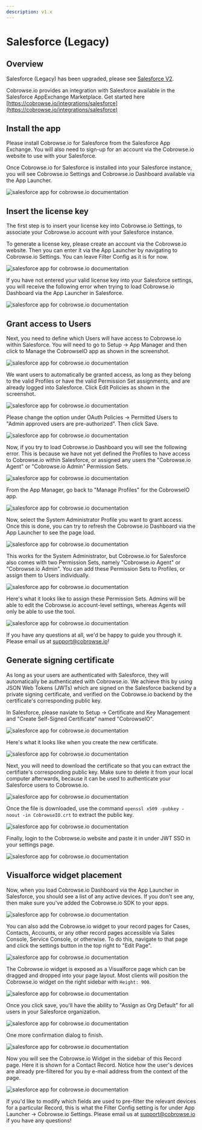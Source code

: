 ```yaml
---
description: v1.x
---
```


# Salesforce (Legacy)

## Overview

Salesforce (Legacy) has been upgraded, please see [Salesforce V2](./).&#x20;

Cobrowse.io provides an integration with Salesforce available in the Salesforce AppExchange Marketplace. Get started here [https://cobrowse.io/integrations/salesforce](https://cobrowse.io/integrations/salesforce)

## Install the app

Please install Cobrowse.io for Salesforce from the Salesforce App Exchange. You will also need to sign-up for an account via the Cobrowse.io website to use with your Salesforce.

Once Cobrowse.io for Salesforce is installed into your Salesforce instance, you will see Cobrowse.io Settings and Cobrowse.io Dashboard available via the App Launcher.

![salesforce app for cobrowse.io documentation](https://cobrowse.io/static/media/salesforce-app-launcher-1.38881e87.png)

## Insert the license key

The first step is to insert your license key into Cobrowse.io Settings, to associate your Cobrowse.io account with your Salesforce instance.

To generate a license key, please create an account via the Cobrowse.io website. Then you can enter it via the App Launcher by navigating to Cobrowse.io Settings. You can leave Filter Config as it is for now.

![salesforce app for cobrowse.io documentation](https://cobrowse.io/static/media/salesforce-license-key-1.fcc59a86.png)

If you have not entered your valid license key into your Salesforce settings, you will receive the following error when trying to load Cobrowse.io Dashboard via the App Launcher in Salesforce.

![salesforce app for cobrowse.io documentation](https://cobrowse.io/static/media/salesforce-license-key-0.8b36e593.png)

## Grant access to Users

Next, you need to define which Users will have access to Cobrowse.io within Salesforce. You will need to go to Setup -> App Manager and then click to Manage the CobrowseIO app as shown in the screenshot.

![salesforce app for cobrowse.io documentation](https://cobrowse.io/static/media/salesforce-manage-1.4cc872d7.png)

We want users to automatically be granted access, as long as they belong to the valid Profiles or have the valid Permission Set assignments, and are already logged into Salesforce. Click Edit Policies as shown in the screenshot.

![salesforce app for cobrowse.io documentation](https://cobrowse.io/static/media/salesforce-manage-2.6bb31379.png)

Please change the option under OAuth Policies -> Permitted Users to "Admin approved users are pre-authorized". Then click Save.

![salesforce app for cobrowse.io documentation](https://cobrowse.io/static/media/salesforce-manage-3.343b84f6.png)

Now, if you try to load Cobrowse.io Dashboard you will see the following error. This is because we have not yet defined the Profiles to have access to Cobrowse.io within Salesforce, or assigned any users the "Cobrowse.io Agent" or "Cobrowse.io Admin" Permission Sets.

![salesforce app for cobrowse.io documentation](https://cobrowse.io/static/media/salesforce-profiles-0.c03e02f1.png)

From the App Manager, go back to "Manage Profiles" for the CobrowseIO app.

![salesforce app for cobrowse.io documentation](https://cobrowse.io/static/media/salesforce-profiles-1.3240bb6e.png)

Now, select the System Administrator Profile you want to grant access. Once this is done, you can try to refresh the Cobrowse.io Dashboard via the App Launcher to see the page load.

![salesforce app for cobrowse.io documentation](https://cobrowse.io/static/media/salesforce-profiles-2.f91bd2dd.png)

This works for the System Administrator, but Cobrowse.io for Salesforce also comes with two Permission Sets, namely "Cobrowse.io Agent" or "Cobrowse.io Admin". You can add these Permission Sets to Profiles, or assign them to Users individually.

![salesforce app for cobrowse.io documentation](https://cobrowse.io/static/media/salesforce-permission-sets-1.559b2fcc.png)

Here's what it looks like to assign these Permission Sets. Admins will be able to edit the Cobrowse.io account-level settings, whereas Agents will only be able to use the tool.

![salesforce app for cobrowse.io documentation](https://cobrowse.io/static/media/salesforce-permission-sets-2.4f1086c9.png)

If you have any questions at all, we'd be happy to guide you through it. Please email us at [support@cobrowse.io](mailto:support@cobrowse.io)!

## Generate signing certificate

As long as your users are authenticated with Salesforce, they will automatically be authenticated with Cobrowse.io. We achieve this by using JSON Web Tokens (JWTs) which are signed on the Salesforce backend by a private signing certificate, and verified on the Cobrowse.io backend by the certificate's corresponding public key.

In Salesforce, please naviate to Setup -> Certificate and Key Management and "Create Self-Signed Certificate" named "CobrowseIO".

![salesforce app for cobrowse.io documentation](https://cobrowse.io/static/media/salesforce-cert-1.d88f474d.png)

Here's what it looks like when you create the new certificate.

![salesforce app for cobrowse.io documentation](https://cobrowse.io/static/media/salesforce-cert-2.c14cb86a.png)

Next, you will need to download the certificate so that you can extract the certifiate's corresponding public key. Make sure to delete it from your local computer afterwards, because it can be used to authenticate your Salesforce users to Cobrowse.io.

![salesforce app for cobrowse.io documentation](https://cobrowse.io/static/media/salesforce-cert-3.ce1b72b6.png)

Once the file is downloaded, use the command `openssl x509 -pubkey -noout -in CobrowseIO.crt` to extract the public key.

![salesforce app for cobrowse.io documentation](https://cobrowse.io/static/media/salesforce-cert-4.3347be53.png)

Finally, login to the Cobrowse.io website and paste it in under JWT SSO in your settings page.

![salesforce app for cobrowse.io documentation](https://cobrowse.io/static/media/salesforce-cert-5.b21dabb3.png)

## Visualforce widget placement

Now, when you load Cobrowse.io Dashboard via the App Launcher in Salesforce, you should see a list of any active devices. If you don't see any, then make sure you've added the Cobrowse.io SDK to your apps.

![salesforce app for cobrowse.io documentation](https://cobrowse.io/static/media/salesforce-dashboard-tab.b39d16d2.png)

You can also add the Cobrowse.io widget to your record pages for Cases, Contacts, Accounts, or any other record pages accessible via Sales Console, Service Console, or otherwise. To do this, navigate to that page and click the settings button in the top right to "Edit Page".

![salesforce app for cobrowse.io documentation](https://cobrowse.io/static/media/salesforce-edit-page-1.f3ce1cea.png)

The Cobrowse.io widget is exposed as a Visualforce page which can be dragged and dropped into your page layout. Most clients will position the Cobrowse.io widget on the right sidebar with `Height: 900`.

![salesforce app for cobrowse.io documentation](https://cobrowse.io/static/media/salesforce-edit-page-2.9f80b842.png)

Once you click save, you'll have the ability to "Assign as Org Default" for all users in your Salesforce organization.

![salesforce app for cobrowse.io documentation](https://cobrowse.io/static/media/salesforce-edit-page-3.a509484e.png)

One more confirmation dialog to finish.

![salesforce app for cobrowse.io documentation](https://cobrowse.io/static/media/salesforce-edit-page-4.b5ba3d82.png)

Now you will see the Cobrowse.io Widget in the sidebar of this Record page. Here it is shown for a Contact Record. Notice how the user's devices are already pre-filtered for you by e-mail address from the context of the page.

![salesforce app for cobrowse.io documentation](https://cobrowse.io/static/media/salesforce-edit-page-5.e157d40c.png)

If you'd like to modify which fields are used to pre-filter the relevant devices for a particular Record, this is what the Filter Config setting is for under App Launcher -> Cobrowse.io Settings. Please email us at [support@cobrowse.io](mailto:support@cobrowse.io) if you have any questions!
